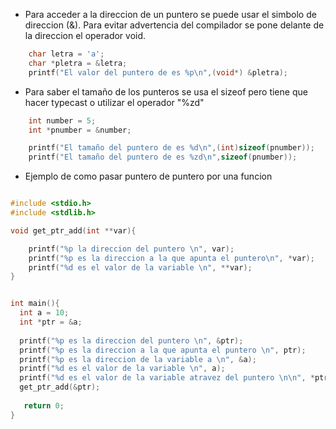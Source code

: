 - Para acceder a la direccion de un puntero se puede usar el simbolo de direccion (&). Para evitar advertencia del compilador se pone delante de la direccion el operador void.
```c
	char letra = 'a';
	char *pletra = &letra;
	printf("El valor del puntero de es %p\n",(void*) &pletra); 
```

- Para saber el tamaño de los punteros se usa el sizeof pero tiene que hacer typecast o utilizar el operador "%zd"
```c
	int number = 5;
	int *pnumber = &number;

	printf("El tamaño del puntero de es %d\n",(int)sizeof(pnumber)); 
	printf("El tamaño del puntero de es %zd\n",sizeof(pnumber)); 
```

- Ejemplo de como pasar puntero de puntero por una funcion
```c

#include <stdio.h>
#include <stdlib.h>

void get_ptr_add(int **var){

    printf("%p la direccion del puntero \n", var);
    printf("%p es la direccion a la que apunta el puntero\n", *var);
    printf("%d es el valor de la variable \n", **var);
}


int main(){
  int a = 10; 
  int *ptr = &a;
	
  printf("%p es la direccion del puntero \n", &ptr);
  printf("%p es la direccion a la que apunta el puntero \n", ptr);
  printf("%p es la direccion de la variable a \n", &a);
  printf("%d es el valor de la variable \n", a);
  printf("%d es el valor de la variable atravez del puntero \n\n", *ptr);
  get_ptr_add(&ptr);
  
   return 0;
}
```
